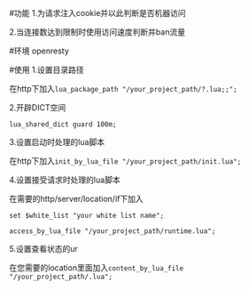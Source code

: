#功能
1.为请求注入cookie并以此判断是否机器访问

2.当连接数达到限制时使用访问速度判断并ban流量

#环境
openresty

#使用
1.设置目录路径

在http下加入`lua_package_path "/your_project_path/?.lua;;";`

2.开辟DICT空间

`lua_shared_dict guard 100m;`

3.设置启动时处理的lua脚本

在http下加入`init_by_lua_file "/your_project_path/init.lua";`

4.设置接受请求时处理的lua脚本

在需要的http/server/location/if下加入

`set $white_list "your white list name";`

`access_by_lua_file "/your_project_path/runtime.lua";`

5.设置查看状态的ur

在您需要的location里面加入`content_by_lua_file "/your_project_path/.lua";`
